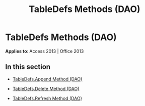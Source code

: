﻿---
title: TableDefs Methods (DAO)
TOCTitle: Methods
ms:assetid: 9d641cb4-1053-4726-be6b-c3850cadf548
ms:mtpsurl: https://msdn.microsoft.com/en-us/library/Dn125507(v=office.15)
ms:contentKeyID: 52073629
ms.date: 09/18/2015
mtps_version: v=office.15
---

# TableDefs Methods (DAO)


**Applies to**: Access 2013 | Office 2013

## In this section

  - [TableDefs.Append Method (DAO)](tabledefs-append-method-dao.md)

  - [TableDefs.Delete Method (DAO)](tabledefs-delete-method-dao.md)

  - [TableDefs.Refresh Method (DAO)](tabledefs-refresh-method-dao.md)

